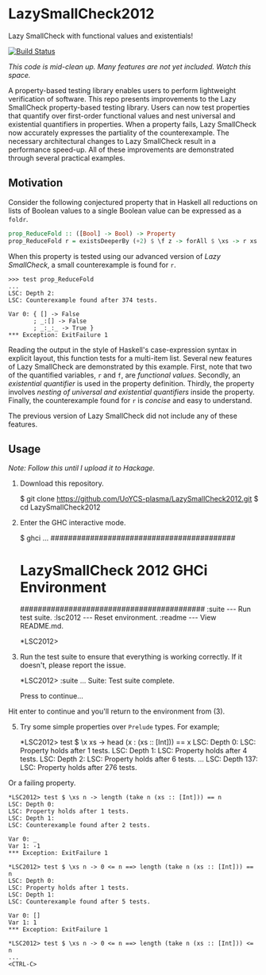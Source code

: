 LazySmallCheck2012
==================

Lazy SmallCheck with functional values and existentials!

[![Build Status](https://secure.travis-ci.org/UoYCS-plasma/LazySmallCheck2012.png)](http://travis-ci.org/UoYCS-plasma/LazySmallCheck2012)

_This code is mid-clean up. Many features are not yet
included. Watch this space._

A property-based testing library enables users to perform
lightweight verification of software. This repo presents
improvements to the Lazy SmallCheck property-based testing
library. Users can now test properties that quantify over 
first-order functional values and nest universal and
existential quantifiers in properties. When a property 
fails, Lazy SmallCheck now accurately expresses the 
partiality of the counterexample. The necessary
architectural changes to Lazy SmallCheck result in a
performance speed-up. All of these improvements are
demonstrated through several practical examples.

Motivation
----------

Consider the following conjectured property that in Haskell
all reductions on lists of Boolean values to a single
Boolean value can be expressed as a `foldr`. 

``` haskell
prop_ReduceFold :: ([Bool] -> Bool) -> Property
prop_ReduceFold r = existsDeeperBy (+2) $ \f z -> forAll $ \xs -> r xs == foldr f z xs
```

When this property is tested using our advanced version of *Lazy
SmallCheck*, a small counterexample is found for `r`.

    >>> test prop_ReduceFold
    ...
    LSC: Depth 2:
    LSC: Counterexample found after 374 tests.
    
    Var 0: { [] -> False
           ; _:[] -> False
           ; _:_:_ -> True }
    *** Exception: ExitFailure 1
	   
Reading the output in the style of Haskell's case-expression syntax
in explicit layout, this function tests for a multi-item list. Several
new features of Lazy SmallCheck are demonstrated by this example.
First, note that two of the quantified variables, `r` and `f`,
are *functional values*. Secondly, an *existential quantifier* is used
in the property definition. Thirdly, the property involves *nesting of
universal and existential quantifiers* inside the property.
Finally, the counterexample found for `r` is *concise* and easy to
understand.

The previous version of Lazy SmallCheck did not include any of these
features.


Usage
-----

*Note: Follow this until I upload it to Hackage.*

1) Download this repository.

    $ git clone https://github.com/UoYCS-plasma/LazySmallCheck2012.git
    $ cd LazySmallCheck2012
    
2) Enter the GHC interactive mode.

    $ ghci
    ...
     ##########################################
     #  LazySmallCheck 2012 GHCi Environment  #
     ##########################################
     :suite   --- Run test suite.
     :lsc2012 --- Reset environment.
     :readme  --- View README.md.
     
    *LSC2012>
     
3) Run the test suite to ensure that everything is working correctly.
If it doesn't, please report the issue.

    *LSC2012> :suite
    ...
    Suite: Test suite complete.

    Press <ENTER> to continue...
    
Hit enter to continue and you'll return to the environment from (3).

5) Try some simple properties over `Prelude` types. For example;

    *LSC2012> test $ \x xs -> head (x : (xs :: [Int])) == x
    LSC: Depth 0:
    LSC: Property holds after 1 tests.
    LSC: Depth 1:
    LSC: Property holds after 4 tests.
    LSC: Depth 2:
    LSC: Property holds after 6 tests.
    ...
    LSC: Depth 137:
    LSC: Property holds after 276 tests.
    <CTRL-C>
    
Or a failing property.

    *LSC2012> test $ \xs n -> length (take n (xs :: [Int])) == n
    LSC: Depth 0:
    LSC: Property holds after 1 tests.
    LSC: Depth 1:
    LSC: Counterexample found after 2 tests.

    Var 0: _
    Var 1: -1
    *** Exception: ExitFailure 1
    
    *LSC2012> test $ \xs n -> 0 <= n ==> length (take n (xs :: [Int])) == n
    LSC: Depth 0:
    LSC: Property holds after 1 tests.
    LSC: Depth 1:
    LSC: Counterexample found after 5 tests.
    
    Var 0: []
    Var 1: 1
    *** Exception: ExitFailure 1
    
    *LSC2012> test $ \xs n -> 0 <= n ==> length (take n (xs :: [Int])) <= n
    ...
    <CTRL-C>
